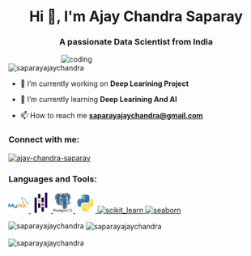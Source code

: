 <h1 align="center">Hi 👋, I'm Ajay Chandra Saparay</h1>
<h3 align="center">A passionate Data Scientist from India</h3>

<img align="right" alt="coding" width="400" src="https://i.pinimg.com/originals/88/e5/a4/88e5a4a52f0d7725c5e56364422b79fc.gif">

<p align="left"> <img src="https://komarev.com/ghpvc/?username=saparayajaychandra&label=Profile%20views&color=0e75b6&style=flat" alt="saparayajaychandra" /> </p>

- 🔭 I’m currently working on **Deep Learining Project**

- 🌱 I’m currently learning **Deep Learining And AI**

- 📫 How to reach me **saparayajaychandra@gmail.com**

<h3 align="left">Connect with me:</h3>
<p align="left">
<a href="www.linkedin.com/in/ajay-chandra-saparay" target="blank"><img align="center" src="https://raw.githubusercontent.com/rahuldkjain/github-profile-readme-generator/master/src/images/icons/Social/linked-in-alt.svg" alt="ajay-chandra-saparay" height="30" width="40" /></a>
</p>

<h3 align="left">Languages and Tools:</h3>
<p align="left"> <a href="https://www.mysql.com/" target="_blank" rel="noreferrer"> <img src="https://raw.githubusercontent.com/devicons/devicon/master/icons/mysql/mysql-original-wordmark.svg" alt="mysql" width="40" height="40"/> </a> <a href="https://pandas.pydata.org/" target="_blank" rel="noreferrer"> <img src="https://raw.githubusercontent.com/devicons/devicon/2ae2a900d2f041da66e950e4d48052658d850630/icons/pandas/pandas-original.svg" alt="pandas" width="40" height="40"/> </a> <a href="https://www.postgresql.org" target="_blank" rel="noreferrer"> <img src="https://raw.githubusercontent.com/devicons/devicon/master/icons/postgresql/postgresql-original-wordmark.svg" alt="postgresql" width="40" height="40"/> </a> <a href="https://www.python.org" target="_blank" rel="noreferrer"> <img src="https://raw.githubusercontent.com/devicons/devicon/master/icons/python/python-original.svg" alt="python" width="40" height="40"/> </a> <a href="https://scikit-learn.org/" target="_blank" rel="noreferrer"> <img src="https://upload.wikimedia.org/wikipedia/commons/0/05/Scikit_learn_logo_small.svg" alt="scikit_learn" width="40" height="40"/> </a> <a href="https://seaborn.pydata.org/" target="_blank" rel="noreferrer"> <img src="https://seaborn.pydata.org/_images/logo-mark-lightbg.svg" alt="seaborn" width="40" height="40"/> </a> </p>

<p><img align="left" src="https://github-readme-stats.vercel.app/api/top-langs?username=saparayajaychandra&show_icons=true&locale=en&layout=compact" alt="saparayajaychandra" /></p>

<p>&nbsp;<img align="center" src="https://github-readme-stats.vercel.app/api?username=saparayajaychandra&show_icons=true&locale=en" alt="saparayajaychandra" /></p>

<p><img align="center" src="https://github-readme-streak-stats.herokuapp.com/?user=saparayajaychandra&" alt="saparayajaychandra" /></p>
